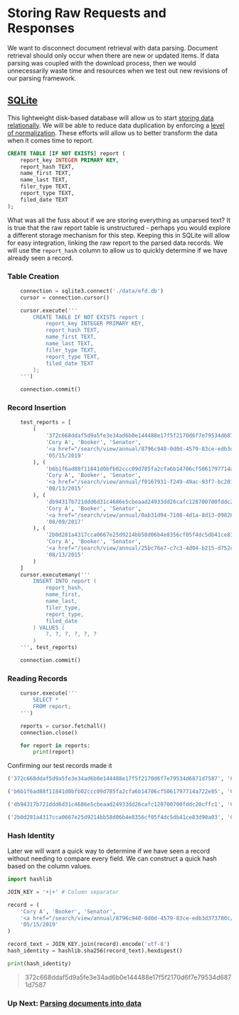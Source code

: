 # Storing Raw Requests and Responses

We want to disconnect document retrieval with data parsing. Document retrieval should only occur when there are new or updated items. If data parsing was coupled with the download process, then we would unnecessarily waste time and resources when we test out new revisions of our parsing framework.

## [SQLite](https://docs.python.org/3/library/sqlite3.html)
This lightweight disk-based database will allow us to start [storing data relationally](https://en.wikipedia.org/wiki/Relational_database). We will be able to reduce data duplication by enforcing a [level of normalization](https://en.wikipedia.org/wiki/Database_normalization). These efforts will allow us to better transform the data when it comes time to report.

```SQL
CREATE TABLE [IF NOT EXISTS] report (
    report_key INTEGER PRIMARY KEY,
    report_hash TEXT,
    name_first TEXT,
    name_last TEXT,
    filer_type TEXT,
    report_type TEXT,
    filed_date TEXT
);
```
What was all the fuss about if we are storing everything as unparsed text? It is true that the raw report table is unstructured - perhaps you would explore a different storage mechanism for this step. Keeping this in SQLite will allow for easy integration, linking the raw report to the parsed data records. We will use the `report_hash` column to allow us to quickly determine if we have already seen a record.

### Table Creation
```python
    connection = sqlite3.connect('./data/efd.db')
    cursor = connection.cursor()

    cursor.execute('''
        CREATE TABLE IF NOT EXISTS report (
            report_key INTEGER PRIMARY KEY,
            report_hash TEXT,
            name_first TEXT,
            name_last TEXT,
            filer_type TEXT,
            report_type TEXT,
            filed_date TEXT
        );
    ''')

    connection.commit()
```
### Record Insertion
```python
    test_reports = [
        (
            '372c668ddaf5d9a5fe3e34ad6b0e144488e17f5f2170d6f7e79534d6871d7587',
            'Cory A', 'Booker', 'Senator',
            '<a href="/search/view/annual/8796c940-0d0d-4579-83ce-edb3d373780c/" target="_blank">Annual Report for CY 2018</a>',
            '05/15/2019'
        ), (
            'b6b1f6ad88f11841d0bfb02ccc09d785fa2cfa6b14706cf5061797714a722e85',
            'Cory A', 'Booker', 'Senator',
            '<a href="/search/view/annual/f0167931-f249-49ac-93f7-bc2013e48a27/" target="_blank">Annual Report for CY 2014</a>',
            '08/13/2015'
        ), (
            'db94317b721ddd6d31c4686e5cbeaad24933dd26cafc128700700fddc20cffc1',
            'Cory A', 'Booker', 'Senator',
            '<a href="/search/view/annual/0ab31d94-7108-4d1a-8d13-098284271d5f/" target="_blank">Annual Report for CY 2016</a>',
            '08/09/2017'
        ), (
            '2b0d281a4317cca0667e25d9214bb58d06b4e8356cf05f4dc5db41ce83d90a03',
            'Cory A', 'Booker', 'Senator',
            '<a href="/search/view/annual/25bc76e7-c7c3-4d04-b215-d752c94dd47a/" target="_blank">Annual Report for CY 2013 (Amendment 1)</a>',
            '08/13/2015'
        )
    ]
    cursor.executemany('''
        INSERT INTO report (
            report_hash,
            name_first,
            name_last,
            filer_type,
            report_type,
            filed_date
        ) VALUES (
            ?, ?, ?, ?, ?, ?
        )
    ''', test_reports)

    connection.commit()
```
### Reading Records
```python
    cursor.execute('''
        SELECT *
        FROM report;
    ''')

    reports = cursor.fetchall()
    connection.close()

    for report in reports:
        print(report)
```
Confirming our test records made it 
```python
('372c668ddaf5d9a5fe3e34ad6b0e144488e17f5f2170d6f7e79534d6871d7587', 'Cory A', 'Booker', 'Senator', '<a href="/search/view/annual/8796c940-0d0d-4579-83ce-edb3d373780c/" target="_blank">Annual Report for CY 2018</a>', '05/15/2019')

('b6b1f6ad88f11841d0bfb02ccc09d785fa2cfa6b14706cf5061797714a722e85', 'Cory A', 'Booker', 'Senator', '<a href="/search/view/annual/f0167931-f249-49ac-93f7-bc2013e48a27/" target="_blank">Annual Report for CY 2014</a>', '08/13/2015')

('db94317b721ddd6d31c4686e5cbeaad24933dd26cafc128700700fddc20cffc1', 'Cory A', 'Booker', 'Senator', '<a href="/search/view/annual/0ab31d94-7108-4d1a-8d13-098284271d5f/" target="_blank">Annual Report for CY 2016</a>', '08/09/2017')

('2b0d281a4317cca0667e25d9214bb58d06b4e8356cf05f4dc5db41ce83d90a03', 'Cory A', 'Booker', 'Senator', '<a href="/search/view/annual/25bc76e7-c7c3-4d04-b215-d752c94dd47a/" target="_blank">Annual Report for CY 2013 (Amendment 1)</a>', '08/13/2015')
```

### Hash Identity
Later we will want a quick way to determine if we have seen a record without needing to compare every field. We can construct a quick hash based on the column values.
```python
import hashlib

JOIN_KEY = '+|+' # Column separator

record = (
    'Cory A', 'Booker', 'Senator',
    '<a href="/search/view/annual/8796c940-0d0d-4579-83ce-edb3d373780c/" target="_blank">Annual Report for CY 2018</a>',
    '05/15/2019'
)

record_text = JOIN_KEY.join(record).encode('utf-8')
hash_identity = hashlib.sha256(record_text).hexdigest()

print(hash_identity)
```
>372c668ddaf5d9a5fe3e34ad6b0e144488e17f5f2170d6f7e79534d6871d7587

### Up Next: [Parsing documents into data](./Process_03_Parse.md)
